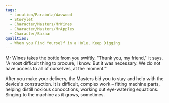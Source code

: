 ```yaml
---
tags:
  - Location/Parabola/Waswood
  - Storylet
  - Character/Masters/MrWines
  - Character/Masters/MrApples
  - Character/Bazaar 
qualities:
  - When you Find Yourself in a Hole, Keep Digging
---
```

Mr Wines takes the bottle from you swiftly. "Thank you, my friend," it says. "A most difficult thing to procure, I know. But it was necessary. We do not have access to all of ourselves, at the moment."

After you make your delivery, the Masters bid you to stay and help with the device's construction. It is difficult, complex work – fitting machine parts, helping distill noxious concoctions, working out eye-watering equations. Singing to the machine as it grows, sometimes.